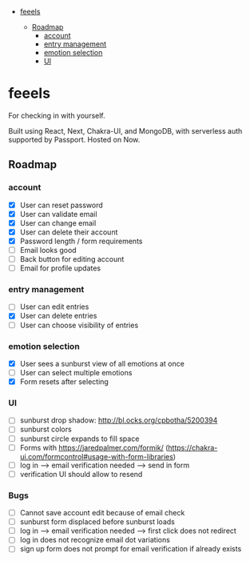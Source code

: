 - [feeels](#feeels)

  - [Roadmap](#roadmap)
    - [account](#account)
    - [entry management](#entry-management)
    - [emotion selection](#emotion-selection)
    - [UI](#ui)

# feeels

For checking in with yourself.

Built using React, Next, Chakra-UI, and MongoDB, with serverless auth supported by Passport. Hosted on Now.

## Roadmap

### account

- [x] User can reset password
- [x] User can validate email
- [x] User can change email
- [x] User can delete their account
- [x] Password length / form requirements
- [ ] Email looks good
- [ ] Back button for editing account
- [ ] Email for profile updates

### entry management

- [ ] User can edit entries
- [x] User can delete entries
- [ ] User can choose visibility of entries

### emotion selection

- [x] User sees a sunburst view of all emotions at once
- [ ] User can select multiple emotions
- [x] Form resets after selecting

### UI

- [ ] sunburst drop shadow: http://bl.ocks.org/cpbotha/5200394
- [ ] sunburst colors
- [ ] sunburst circle expands to fill space
- [ ] Forms with https://jaredpalmer.com/formik/ (https://chakra-ui.com/formcontrol#usage-with-form-libraries)
- [ ] log in --> email verification needed --> send in form
- [ ] verification UI should allow to resend

### Bugs

- [ ] Cannot save account edit because of email check
- [ ] sunburst form displaced before sunburst loads
- [ ] log in --> email verification needed --> first click does not redirect
- [ ] log in does not recognize email dot variations
- [ ] sign up form does not prompt for email verification if already exists
